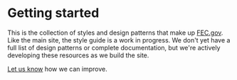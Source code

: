 # Getting started

This is the collection of styles and design patterns that make up [FEC.gov](https://www.fec.gov/). Like the main site, the style guide is a work in progress. We don't yet have a full list of design patterns or complete documentation, but we're actively developing these resources as we build the site.

[Let us know](https://github.com/18f/fec-style/issues) how we can improve.
